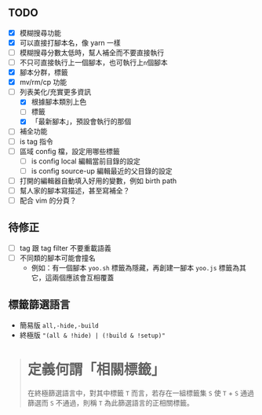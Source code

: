 
## TODO ##
- [x] 模糊搜尋功能
- [x] 可以直接打腳本名，像 yarn 一樣
- [ ] 模糊搜尋分數太低時，幫人補全而不要直接執行
- [ ] 不只可直接執行上一個腳本，也可執行上`n`個腳本
- [x] 腳本分群，標籤
- [x] mv/rm/cp 功能
- [ ] 列表美化/充實更多資訊
    - [x] 根據腳本類別上色
    - [ ] 標籤
    - [x] 「最新腳本」，預設會執行的那個
- [ ] 補全功能
- [ ] is tag 指令
- [ ] 區域 config 檔，設定用哪些標籤
    - [ ] is config local 編輯當前目錄的設定
    - [ ] is config source-up 編輯最近的父目錄的設定
- [ ] 打開的編輯器自動填入好用的變數，例如 birth path
- [ ] 幫人家的腳本寫描述，甚至寫補全？
- [ ] 配合 vim 的分頁？

## 待修正 ##
- [ ] tag 跟 tag filter 不要重載語義
- [ ] 不同類的腳本可能會撞名
    * 例如：有一個腳本 `yoo.sh` 標籤為隱藏，再創建一腳本 `yoo.js` 標籤為其它，這兩個應該會互相覆蓋

## 標籤篩選語言 ##
* 簡易版 `all,-hide,-build`
* 終極版 `"(all & !hide) | (!build & !setup)"`

> # 定義何謂「相關標籤」
> 在終極篩選語言中，對其中標籤 `T` 而言，若存在一組標籤集 `S` 使 `T` + `S` 通過篩選而 `S` 不通過，則稱 `T` 為此篩選語言的正相關標籤。
